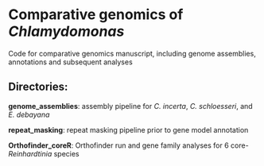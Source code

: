 # Comparative genomics of *Chlamydomonas*

Code for comparative genomics manuscript, including genome assemblies, annotations and subsequent analyses

## Directories:

**genome_assemblies**: assembly pipeline for *C. incerta*, *C. schloesseri*, and *E. debayana*

**repeat_masking**: repeat masking pipeline prior to gene model annotation

**Orthofinder_coreR**: Orthofinder run and gene family analyses for 6 core-*Reinhardtinia* species
